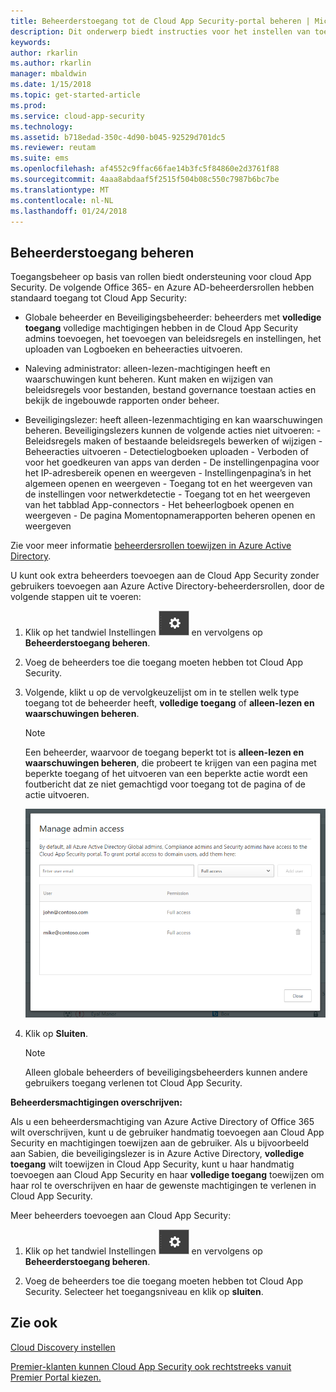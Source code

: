 ```yaml
---
title: Beheerderstoegang tot de Cloud App Security-portal beheren | Microsoft Docs
description: Dit onderwerp biedt instructies voor het instellen van toegang tot de Cloud App Security-portal voor uw beheerders.
keywords: 
author: rkarlin
ms.author: rkarlin
manager: mbaldwin
ms.date: 1/15/2018
ms.topic: get-started-article
ms.prod: 
ms.service: cloud-app-security
ms.technology: 
ms.assetid: b718edad-350c-4d90-b045-92529d701dc5
ms.reviewer: reutam
ms.suite: ems
ms.openlocfilehash: af4552c9ffac66fae14b3fc5f84860e2d3761f88
ms.sourcegitcommit: 4aaa8abdaaf5f2515f504b08c550c7987b6bc7be
ms.translationtype: MT
ms.contentlocale: nl-NL
ms.lasthandoff: 01/24/2018
---
```

## <a name="managing-admin-access"></a>Beheerderstoegang beheren

Toegangsbeheer op basis van rollen biedt ondersteuning voor cloud App Security. De volgende Office 365- en Azure AD-beheerdersrollen hebben standaard toegang tot Cloud App Security:

- Globale beheerder en Beveiligingsbeheerder: beheerders met **volledige toegang** volledige machtigingen hebben in de Cloud App Security admins toevoegen, het toevoegen van beleidsregels en instellingen, het uploaden van Logboeken en beheeracties uitvoeren.

- Naleving administrator: alleen-lezen-machtigingen heeft en waarschuwingen kunt beheren. Kunt maken en wijzigen van beleidsregels voor bestanden, bestand governance toestaan acties en bekijk de ingebouwde rapporten onder beheer. 

- Beveiligingslezer: heeft alleen-lezenmachtiging en kan waarschuwingen beheren. Beveiligingslezers kunnen de volgende acties niet uitvoeren:
      - Beleidsregels maken of bestaande beleidsregels bewerken of wijzigen 
      - Beheeracties uitvoeren 
      - Detectielogboeken uploaden
      - Verboden of voor het goedkeuren van apps van derden
      - De instellingenpagina voor het IP-adresbereik openen en weergeven
      - Instellingenpagina’s in het algemeen openen en weergeven 
      - Toegang tot en het weergeven van de instellingen voor netwerkdetectie 
      - Toegang tot en het weergeven van het tabblad App-connectors
      - Het beheerlogboek openen en weergeven 
      - De pagina Momentopnamerapporten beheren openen en weergeven 

Zie voor meer informatie [beheerdersrollen toewijzen in Azure Active Directory](https://docs.microsoft.com/en-us/azure/active-directory/active-directory-assign-admin-roles).

U kunt ook extra beheerders toevoegen aan de Cloud App Security zonder gebruikers toevoegen aan Azure Active Directory-beheerdersrollen, door de volgende stappen uit te voeren:

1. Klik op het tandwiel Instellingen ![instellingenpictogram](./media/settings-icon.png "instellingenpictogram") en vervolgens op **Beheerderstoegang beheren**. 

2. Voeg de beheerders toe die toegang moeten hebben tot Cloud App Security.
  
      
3. Volgende, klikt u op de vervolgkeuzelijst om in te stellen welk type toegang tot de beheerder heeft, **volledige toegang** of **alleen-lezen en waarschuwingen beheren**.

     >[!NOTE]
      >Een beheerder, waarvoor de toegang beperkt tot is **alleen-lezen en waarschuwingen beheren**, die probeert te krijgen van een pagina met beperkte toegang of het uitvoeren van een beperkte actie wordt een foutbericht dat ze niet gemachtigd voor toegang tot de pagina of de actie uitvoeren.

   ![beheerderstoegang beheren](./media/manage-admin-access.png "beheerderstoegang beheren")  

4. Klik op **Sluiten**.  

   >[!NOTE]
    >Alleen globale beheerders of beveiligingsbeheerders kunnen andere gebruikers toegang verlenen tot Cloud App Security.
  
**Beheerdersmachtigingen overschrijven:**

Als u een beheerdersmachtiging van Azure Active Directory of Office 365 wilt overschrijven, kunt u de gebruiker handmatig toevoegen aan Cloud App Security en machtigingen toewijzen aan de gebruiker.
Als u bijvoorbeeld aan Sabien, die beveiligingslezer is in Azure Active Directory, **volledige toegang** wilt toewijzen in Cloud App Security, kunt u haar handmatig toevoegen aan Cloud App Security en haar **volledige toegang** toewijzen om haar rol te overschrijven en haar de gewenste machtigingen te verlenen in Cloud App Security. 


Meer beheerders toevoegen aan Cloud App Security:
1. Klik op het tandwiel Instellingen ![instellingenpictogram](./media/settings-icon.png "instellingenpictogram") en vervolgens op **Beheerderstoegang beheren**. 

2. Voeg de beheerders toe die toegang moeten hebben tot Cloud App Security. Selecteer het toegangsniveau en klik op **sluiten**.



## <a name="see-also"></a>Zie ook  
[Cloud Discovery instellen](set-up-cloud-discovery.md)   

[Premier-klanten kunnen Cloud App Security ook rechtstreeks vanuit Premier Portal kiezen.](https://premier.microsoft.com/)  
  
  